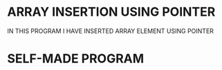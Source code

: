 # ARRAY INSERTION USING POINTER
 IN THIS PROGRAM I HAVE INSERTED ARRAY ELEMENT USING POINTER
 # SELF-MADE PROGRAM

